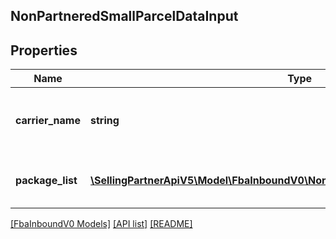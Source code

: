 ## NonPartneredSmallParcelDataInput

## Properties

Name | Type | Description | Notes
------------ | ------------- | ------------- | -------------
**carrier_name** | **string** | The carrier that you are using for the inbound shipment. |
**package_list** | [**\SellingPartnerApiV5\Model\FbaInboundV0\NonPartneredSmallParcelPackageInput[]**](NonPartneredSmallParcelPackageInput.md) | A list of package tracking information. |

[[FbaInboundV0 Models]](../) [[API list]](../../Api) [[README]](../../../README.md)
